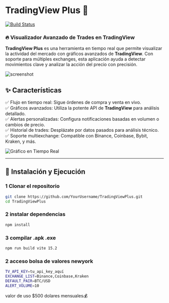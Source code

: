 # **TradingView Plus** 🚀  

[![Build Status](https://travis-ci.org/YourUsername/TradingViewPlus.svg?branch=main)](https://travis-ci.org/YourUsername/TradingViewPlus)  

### 🔥 Visualizador Avanzado de Trades en TradingView  

**TradingView Plus** es una herramienta en tiempo real que permite visualizar la actividad del mercado con gráficos avanzados de **TradingView**. Con soporte para múltiples exchanges, esta aplicación ayuda a detectar movimientos clave y analizar la acción del precio con precisión.  

![screenshot](https://i.imgur.com/nHJxsdL.gif)

## ✨ Características  

✅ Flujo en tiempo real: Sigue órdenes de compra y venta en vivo.  
✅ Gráficos avanzados: Utiliza la potente API de **TradingView** para análisis detallado.  
✅ Alertas personalizadas: Configura notificaciones basadas en volumen o cambios de precio.  
✅ Historial de trades: Desplázate por datos pasados para análisis técnico.  
✅ Soporte multiexchange: Compatible con Binance, Coinbase, Bybit, Kraken, y más.  

![Gráfico en Tiempo Real](https://www.tradingview.com/x/abcd1234/)  

---

## 🚀 Instalación y Ejecución  

### 1 Clonar el repositorio  
```bash
git clone https://github.com/YourUsername/TradingViewPlus.git
cd TradingViewPlus
```
### 2 instalar dependencias

```bash
npm install
```

###  3 compilar .apk .exe

```bash
npm run build vite 15.2
```

###  2 acceso bolsa de valores newyork

```bash
TV_API_KEY=tu_api_key_aquí
EXCHANGE_LIST=Binance,Coinbase,Kraken
DEFAULT_PAIR=BTC/USD
ALERT_VOLUME=10
```


valor de uso $500 dolares mensuales💰




